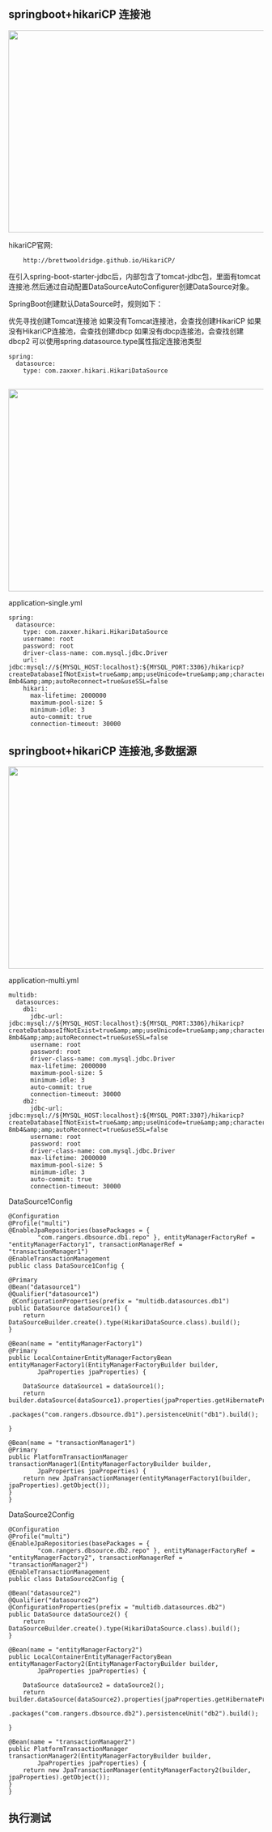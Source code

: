 ## springboot+hikariCP 连接池

<img src="./static/hikaricp-func.png" width="660px" height="400px"> 

hikariCP官网: 
		
		http://brettwooldridge.github.io/HikariCP/

在引入spring-boot-starter-jdbc后，内部包含了tomcat-jdbc包，里面有tomcat连接池.然后通过自动配置DataSourceAutoConfigurer创建DataSource对象。

SpringBoot创建默认DataSource时，规则如下：

优先寻找创建Tomcat连接池
如果没有Tomcat连接池，会查找创建HikariCP
如果没有HikariCP连接池，会查找创建dbcp
如果没有dbcp连接池，会查找创建dbcp2
可以使用spring.datasource.type属性指定连接池类型

	spring:
	  datasource:
	    type: com.zaxxer.hikari.HikariDataSource
	    
##
<img src="./static/persistent-process.png" width="660px" height="400px"> 	    
	    
application-single.yml
	
	spring:
	  datasource:
	    type: com.zaxxer.hikari.HikariDataSource
	    username: root
	    password: root
	    driver-class-name: com.mysql.jdbc.Driver
	    url: jdbc:mysql://${MYSQL_HOST:localhost}:${MYSQL_PORT:3306}/hikaricp?createDatabaseIfNotExist=true&amp;amp;useUnicode=true&amp;amp;characterEncoding=utf-8mb4&amp;amp;autoReconnect=true&useSSL=false
	    hikari:
	      max-lifetime: 2000000
	      maximum-pool-size: 5
	      minimum-idle: 3
	      auto-commit: true
	      connection-timeout: 30000
	
## springboot+hikariCP 连接池,多数据源	 



<img src="./static/multi-persistent-process.png" width="660px" height="400px"> 

application-multi.yml

	multidb:
	  datasources:
	    db1:
	      jdbc-url: jdbc:mysql://${MYSQL_HOST:localhost}:${MYSQL_PORT:3306}/hikaricp?createDatabaseIfNotExist=true&amp;amp;useUnicode=true&amp;amp;characterEncoding=utf-8mb4&amp;amp;autoReconnect=true&useSSL=false
	      username: root
	      password: root
	      driver-class-name: com.mysql.jdbc.Driver
	      max-lifetime: 2000000
	      maximum-pool-size: 5
	      minimum-idle: 3
	      auto-commit: true
	      connection-timeout: 30000
	    db2:
	      jdbc-url: jdbc:mysql://${MYSQL_HOST:localhost}:${MYSQL_PORT:3307}/hikaricp?createDatabaseIfNotExist=true&amp;amp;useUnicode=true&amp;amp;characterEncoding=utf-8mb4&amp;amp;autoReconnect=true&useSSL=false
	      username: root
	      password: root
	      driver-class-name: com.mysql.jdbc.Driver
	      max-lifetime: 2000000
	      maximum-pool-size: 5
	      minimum-idle: 3
	      auto-commit: true
	      connection-timeout: 30000

DataSource1Config

	@Configuration
	@Profile("multi")
	@EnableJpaRepositories(basePackages = {
			"com.rangers.dbsource.db1.repo" }, entityManagerFactoryRef = "entityManagerFactory1", transactionManagerRef = "transactionManager1")
	@EnableTransactionManagement
	public class DataSource1Config {

	@Primary
	@Bean("datasource1")
	@Qualifier("datasource1")
	 @ConfigurationProperties(prefix = "multidb.datasources.db1")
	public DataSource dataSource1() {
		return DataSourceBuilder.create().type(HikariDataSource.class).build();
	}

	@Bean(name = "entityManagerFactory1")
	@Primary
	public LocalContainerEntityManagerFactoryBean entityManagerFactory1(EntityManagerFactoryBuilder builder,
			JpaProperties jpaProperties) {

		DataSource dataSource1 = dataSource1();
		return builder.dataSource(dataSource1).properties(jpaProperties.getHibernateProperties(dataSource1))
				.packages("com.rangers.dbsource.db1").persistenceUnit("db1").build();

	}

	@Bean(name = "transactionManager1")
	@Primary
	public PlatformTransactionManager transactionManager1(EntityManagerFactoryBuilder builder,
			JpaProperties jpaProperties) {
		return new JpaTransactionManager(entityManagerFactory1(builder, jpaProperties).getObject());
	}
    }  
  
DataSource2Config

	@Configuration
	@Profile("multi")
	@EnableJpaRepositories(basePackages = {
			"com.rangers.dbsource.db2.repo" }, entityManagerFactoryRef = "entityManagerFactory2", transactionManagerRef = "transactionManager2")
	@EnableTransactionManagement
	public class DataSource2Config {

	@Bean("datasource2")
	@Qualifier("datasource2")
	@ConfigurationProperties(prefix = "multidb.datasources.db2")
	public DataSource dataSource2() {
		return DataSourceBuilder.create().type(HikariDataSource.class).build();
	}

	@Bean(name = "entityManagerFactory2")
	public LocalContainerEntityManagerFactoryBean entityManagerFactory2(EntityManagerFactoryBuilder builder,
			JpaProperties jpaProperties) {

		DataSource dataSource2 = dataSource2();
		return builder.dataSource(dataSource2).properties(jpaProperties.getHibernateProperties(dataSource2))
				.packages("com.rangers.dbsource.db2").persistenceUnit("db2").build();

	}

	@Bean(name = "transactionManager2")
	public PlatformTransactionManager transactionManager2(EntityManagerFactoryBuilder builder,
			JpaProperties jpaProperties) {
		return new JpaTransactionManager(entityManagerFactory2(builder, jpaProperties).getObject());
	}
    }
  
  
## 执行测试